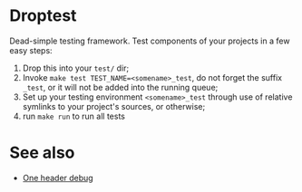 # Droptest

Dead-simple testing framework. Test components of your projects in a few easy
steps:

1. Drop this into your `test/` dir;
2. Invoke `make test TEST_NAME=<somename>_test`, do not forget the suffix `_test`, or it will not be added into the running queue;
3. Set up your testing environment `<somename>_test` through use of relative symlinks to your project's sources, or otherwise;
4. run `make run` to run all tests

# See also

- [One header debug](https://github.com/damurashov/One-header-debug)
